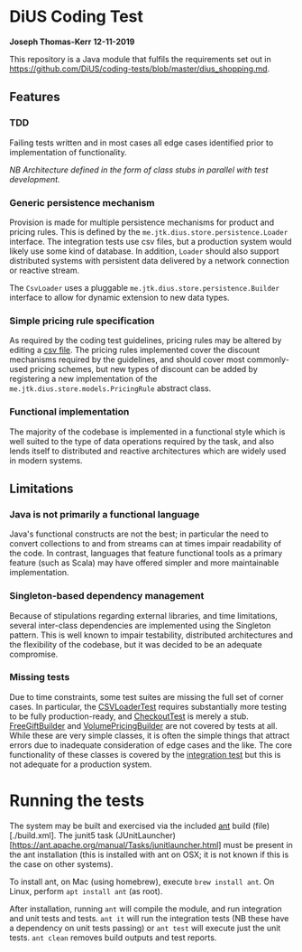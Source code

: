 # DiUS Coding Test
**Joseph Thomas-Kerr**
**12-11-2019**

This repository is a Java module that fulfils the requirements set out in https://github.com/DiUS/coding-tests/blob/master/dius_shopping.md.

## Features

### TDD

Failing tests written and in most cases all edge cases identified prior to implementation of functionality.

_NB Architecture defined in the form of class stubs in parallel with test development._
 
### Generic persistence mechanism

Provision is made for multiple persistence mechanisms for product and pricing rules. This is defined by the `me.jtk.dius.store.persistence.Loader` interface. The integration tests use csv files, but a production system would likely use some kind of database. In addition, `Loader` should also support distributed systems with persistent data delivered by a network connection or reactive stream.

The `CsvLoader` uses a pluggable `me.jtk.dius.store.persistence.Builder` interface to allow for dynamic extension to new data types.

### Simple pricing rule specification

As required by the coding test guidelines, pricing rules may be altered by editing a [csv file](./pricing-rules.csv). The pricing rules implemented cover the discount mechanisms required by the guidelines, and should cover most commonly-used pricing schemes, but new types of discount can be added by registering a new implementation of the `me.jtk.dius.store.models.PricingRule` abstract class.

### Functional implementation

The majority of the codebase is implemented in a functional style which is well suited to the type of data operations required by the task, and also lends itself to distributed and reactive architectures which are widely used in modern systems.

## Limitations

### Java is not primarily a functional language

Java's functional constructs are not the best; in particular the need to convert collections to and from streams can at times impair readability of the code. In contrast, languages that feature functional tools as a primary feature (such as Scala) may have offered simpler and more maintainable implementation.

### Singleton-based dependency management

Because of stipulations regarding external libraries, and time limitations, several inter-class dependencies are implemented using the Singleton pattern. This is well known to impair testability, distributed architectures and the flexibility of the codebase, but it was decided to be an adequate compromise.

### Missing tests

Due to time constraints, some test suites are missing the full set of corner cases. In particular, the [CSVLoaderTest](test/me/jvlk/dius/store/persistence/CsvLoaderTest.java) requires substantially more testing to be fully production-ready, and [CheckoutTest](test/me/jvlk/dius/store/CheckoutTest.java) is merely a stub. [FreeGiftBuilder](src/me/jvlk/dius/store/persistence/rules/FreeGiftBuilder.java) and [VolumePricingBuilder](src/me/jvlk/dius/store/persistence/rules/VolumePricingBuilder.java) are not covered by tests at all. While these are very simple classes, it is often the simple things that attract errors due to inadequate consideration of edge cases and the like. The core functionality of these classes is covered by the [integration test](it/me/jvlk/dius/store/IntegrationTests.java) but this is not adequate for a production system.

# Running the tests

The system may be built and exercised via the included [ant](https://ant.apache.org) build (file)[./build.xml]. The junit5 task (JUnitLauncher)[https://ant.apache.org/manual/Tasks/junitlauncher.html] must be present in the ant installation (this is installed with ant on OSX; it is not known if this is the case on other systems).

To install ant, on Mac (using homebrew), execute `brew install ant`. On Linux, perform `apt install ant` (as root).

After installation, running `ant` will compile the module, and run integration and unit tests and tests. `ant it` will run the integration tests (NB these have a dependency on unit tests passing) or `ant test` will execute just the unit tests. `ant clean` removes build outputs and test reports.